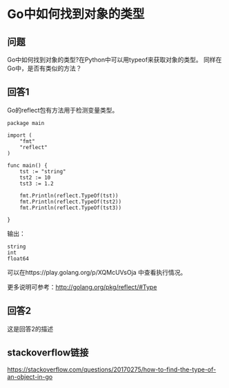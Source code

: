 # Go中如何找到对象的类型

## 问题
Go中如何找到对象的类型?在Python中可以用typeof来获取对象的类型。
同样在Go中，是否有类似的方法？

## 回答1
Go的reflect包有方法用于检测变量类型。
``` 
package main

import (
	"fmt"
	"reflect"
)

func main() {
	tst := "string"
	tst2 := 10
	tst3 := 1.2

	fmt.Println(reflect.TypeOf(tst))
	fmt.Println(reflect.TypeOf(tst2))
	fmt.Println(reflect.TypeOf(tst3))

}
```
输出：
``` 
string
int
float64
```
可以在https://play.golang.org/p/XQMcUVsOja 中查看执行情况。

更多说明可参考：http://golang.org/pkg/reflect/#Type

## 回答2
这是回答2的描述

## stackoverflow链接
https://stackoverflow.com/questions/20170275/how-to-find-the-type-of-an-object-in-go